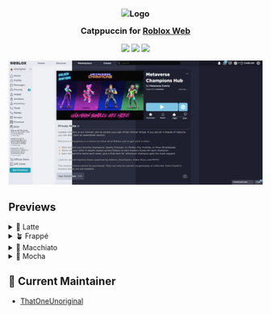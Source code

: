 <h3 align="center">
	<img src="https://raw.githubusercontent.com/catppuccin/catppuccin/main/assets/logos/exports/1544x1544_circle.png" width="100" alt="Logo"/><br/>
	<img src="https://raw.githubusercontent.com/catppuccin/catppuccin/main/assets/misc/transparent.png" height="30" width="0px"/>
	Catppuccin for <a href="https://roblox.com">Roblox Web</a>
	<img src="https://raw.githubusercontent.com/catppuccin/catppuccin/main/assets/misc/transparent.png" height="30" width="0px"/>
</h3>
<p align="center">
	<a href="https://github.com/ThatOneUnoriginal/Catppuccin-Roblox/stargazers"><img src="https://img.shields.io/github/stars/ThatOneUnoriginal/Catppuccin-Roblox?colorA=363a4f&colorB=b7bdf8&style=for-the-badge"></a>
	<a href="https://github.com/ThatOneUnoriginal/Catppuccin-Roblox/issues"><img src="https://img.shields.io/github/issues/ThatOneUnoriginal/Catppuccin-Roblox?colorA=363a4f&colorB=f5a97f&style=for-the-badge"></a>
	<a href="https://github.com/ThatOneUnoriginal/Catppuccin-Roblox/contributors"><img src="https://img.shields.io/github/contributors/ThatOneUnoriginal/Catppuccin-Roblox?colorA=363a4f&colorB=a6da95&style=for-the-badge"></a>
</p>
<p align="center">
	<img src="./assets/Roblox Catppuchin.png"/>
</p>
<h2>Previews</h2>

<details>
<summary>🌻 Latte</summary>
<img src="./assets/Roblox Catppucin Latte.png"/>
</details>
<details>
<summary>🪴 Frappé</summary>
<img src="./assets/Roblox Catppucin Frappe.png"/>
</details>
<details>
<summary>🌺 Macchiato</summary>
<img src="./assets/Roblox Catppucin Macchiato.png"/>
</details>
<details>
<summary>🌿 Mocha</summary>
<img src="./assets/Roblox Catppucin Mocha.png"/>
</details>

## 💝 Current Maintainer
- [ThatOneUnoriginal](https://github.com/thatoneunoriginal)
